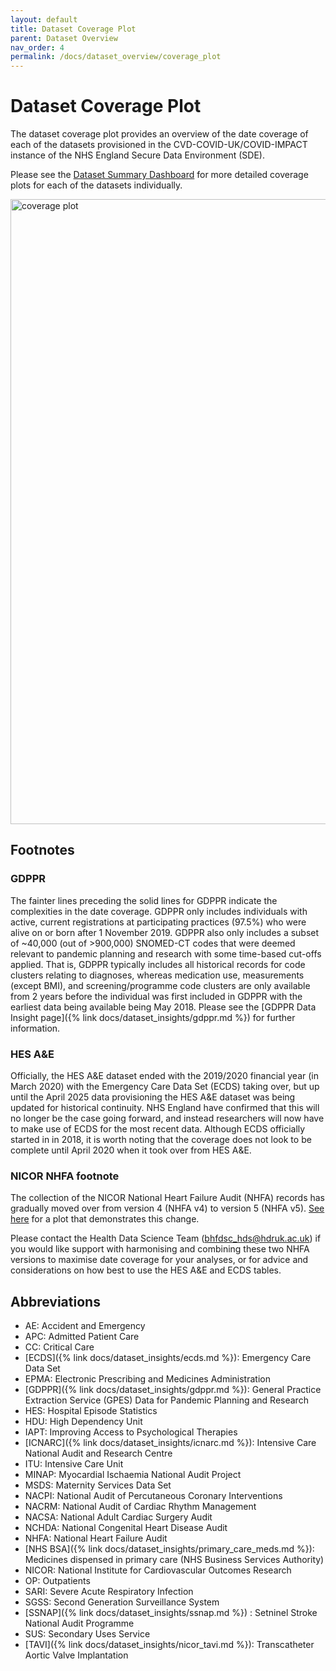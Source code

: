 ```yaml
---
layout: default
title: Dataset Coverage Plot
parent: Dataset Overview
nav_order: 4
permalink: /docs/dataset_overview/coverage_plot
---
```


# Dataset Coverage Plot

The dataset coverage plot provides an overview of the date coverage of each of the datasets provisioned in the CVD-COVID-UK/COVID-IMPACT instance of the NHS England Secure Data Environment (SDE). 

Please see the <a href="https://bhfdatasciencecentre.org/dashboard/" target="_blank">Dataset Summary Dashboard</a> for more detailed coverage plots for each of the datasets individually. 


<a href="https://bhfdsc.github.io/documentation/assets/images/dataset_coverage_plot_Oct2025.png" target="_blank">
  <img src="https://bhfdsc.github.io/documentation/assets/images/dataset_coverage_plot_Oct2025.png" alt="coverage plot" width="1000">
</a>

## Footnotes
### GDPPR
The fainter lines preceding the solid lines for GDPPR indicate the complexities in the date coverage. GDPPR only includes individuals with active, current
registrations at participating practices (97.5%) who were alive on or born after 1 November 2019. GDPPR also only includes a subset of ~40,000 (out of >900,000) SNOMED-CT codes that were deemed relevant to pandemic planning and research with some time-based cut-offs applied. That is, GDPPR typically includes all historical records for code clusters relating to diagnoses, whereas medication use, measurements (except BMI), and screening/programme code clusters are only available from 2 years before the individual was first included in GDPPR with the earliest data being available being May 2018. Please see the [GDPPR Data Insight page]({% link docs/dataset_insights/gdppr.md %}) for further information.

### HES A&E
Officially, the HES A&E dataset ended with the 2019/2020 financial year (in March 2020) with the Emergency Care Data Set (ECDS) taking over, but up until the April 2025 data provisioning the HES A&E dataset was being updated for historical continuity. NHS England have confirmed that this will no longer be the case going forward, and instead researchers will now have to make use of ECDS for the most recent data. Although ECDS officially started in in 2018, it is worth noting that the coverage does not look to be complete until April 2020 when it took over from HES A&E. 

### NICOR NHFA footnote
The collection of the NICOR National Heart Failure Audit (NHFA) records has gradually moved over from version 4 (NHFA v4) to version 5 (NHFA v5). <a href="https://bhfdsc.github.io/documentation/docs/useful_updates/nicor_april_2025" target="_blank">See here</a> for a plot that demonstrates this change. 

Please contact the Health Data Science Team (bhfdsc_hds@hdruk.ac.uk) if you would like support with harmonising and combining these two NHFA versions to maximise date coverage for your analyses, or for advice and considerations on how best to use the HES A&E and ECDS tables.



## Abbreviations

- AE: Accident and Emergency
- APC: Admitted Patient Care
- CC: Critical Care
- [ECDS]({% link docs/dataset_insights/ecds.md %}): Emergency Care Data Set
- EPMA: Electronic Prescribing and Medicines Administration
- [GDPPR]({% link docs/dataset_insights/gdppr.md %}): General Practice Extraction Service (GPES) Data for Pandemic Planning and Research
- HES: Hospital Episode Statistics
- HDU: High Dependency Unit
- IAPT: Improving Access to Psychological Therapies
- [ICNARC]({% link docs/dataset_insights/icnarc.md %}): Intensive Care National Audit and Research Centre
- ITU: Intensive Care Unit
- MINAP: Myocardial Ischaemia National Audit Project 
- MSDS: Maternity Services Data Set
- NACPI: National Audit of Percutaneous Coronary Interventions
- NACRM: National Audit of Cardiac Rhythm Management
- NACSA: National Adult Cardiac Surgery Audit
- NCHDA: National Congenital Heart Disease Audit
- NHFA: National Heart Failure Audit
- [NHS BSA]({% link docs/dataset_insights/primary_care_meds.md %}): Medicines dispensed in primary care (NHS Business Services Authority)
- NICOR: National Institute for Cardiovascular Outcomes Research
- OP: Outpatients
- SARI: Severe Acute Respiratory Infection
- SGSS: Second Generation Surveillance System
- [SSNAP]({% link docs/dataset_insights/ssnap.md %}) : Setninel Stroke National Audit Programme
- SUS: Secondary Uses Service
- [TAVI]({% link docs/dataset_insights/nicor_tavi.md %}): Transcatheter Aortic Valve Implantation








